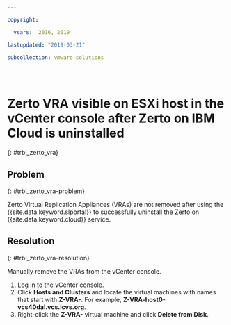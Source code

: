 ```yaml
---

copyright:

  years:  2016, 2019

lastupdated: "2019-03-21"

subcollection: vmware-solutions


---
```


# Zerto VRA visible on ESXi host in the vCenter console after Zerto on IBM Cloud is uninstalled
{: #trbl_zerto_vra}

## Problem
{: #trbl_zerto_vra-problem}

Zerto Virtual Replication Appliances (VRAs) are not removed after using the {{site.data.keyword.slportal}} to successfully uninstall the Zerto on {{site.data.keyword.cloud}} service.

## Resolution
{: #trbl_zerto_vra-resolution}

Manually remove the VRAs from the vCenter console.

1. Log in to the vCenter console.
2. Click **Hosts and Clusters** and locate the virtual machines with names that start with **Z-VRA-**. For example, **Z-VRA-host0-vcs40dal.vcs.icvs.org**.
3. Right-click the **Z-VRA-** virtual machine and click **Delete from Disk**.
